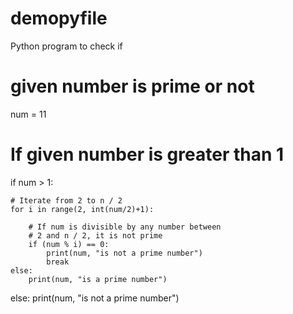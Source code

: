 # demopyfile
 Python program to check if
# given number is prime or not
  
num = 11
  
# If given number is greater than 1
if num > 1:
  
    # Iterate from 2 to n / 2
    for i in range(2, int(num/2)+1):
  
        # If num is divisible by any number between
        # 2 and n / 2, it is not prime
        if (num % i) == 0:
            print(num, "is not a prime number")
            break
    else:
        print(num, "is a prime number")
  
else:
    print(num, "is not a prime number")
